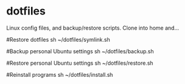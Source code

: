 dotfiles
========

Linux config files, and backup/restore scripts. Clone into home and...

#Restore dotfiles
sh ~/dotfiles/symlink.sh

#Backup personal Ubuntu settings
sh ~/dotfiles/backup.sh

#Restore personal Ubuntu settings
sh ~/dotfiles/restore.sh

#Reinstall programs
sh ~/dotfiles/install.sh